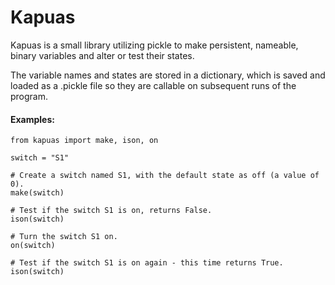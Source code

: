 # Kapuas

Kapuas is a small library utilizing pickle to make persistent, nameable, binary variables and alter or test their states.

The variable names and states are stored in a dictionary, which is saved and loaded as a .pickle file so they are callable on subsequent runs of the program.

#### Examples:

```
from kapuas import make, ison, on

switch = "S1"

# Create a switch named S1, with the default state as off (a value of 0).
make(switch)

# Test if the switch S1 is on, returns False.
ison(switch)

# Turn the switch S1 on.
on(switch)

# Test if the switch S1 is on again - this time returns True.
ison(switch)
```
